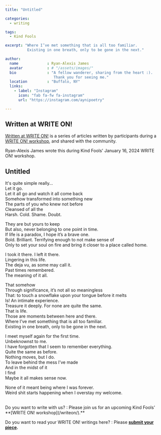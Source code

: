 ```yaml
---
title: "Untitled"

categories:
  - writing

tags:
  - Kind Fools

excerpt: "Where I’ve met something that is all too familiar. 
          Existing in one breath, only to be gone in the next."

author:
  name             : Ryan-Alexis James
  avatar           : # "/assets/images/"
  bio              : "A fellow wanderer, sharing from the heart :).
                      Thank you for seeing me."
  location         : "Buffalo, NY"
  links:
    - label: "Instagram"
      icon: "fab fa-fw fa-instagram"
      url: "https://instagram.com/aynipoetry"

---
```


## Written at WRITE ON!

[Written at WRITE ON!](/writtenat/) is a series of articles written by participants during a [WRITE ON! workshop](/writeon), and shared with the community.

Ryan-Alexis James wrote this during Kind Fools' January 16, 2024
WRITE ON! workshop.

## Untitled

It's quite simple really...<br>
Let it go.<br>
Let it all go and watch it all come back<br>
Somehow transformed into something new<br>
The parts of you who knew not before<br>
Cleansed of all the<br>
Harsh. Cold. Shame. Doubt.

They are but yours to keep<br>
But also, never belonging to one point in time.<br>
If life is a paradox, I hope it’s a brave one.<br>
Bold. Brilliant. Terrifying enough to not make sense of<br>
Only to set your soul on fire and bring it closer to a place called home. 

I took it there. I left it there.<br>
Lingering in this life.<br>
The deja vu, as some may call it.<br>
Past times remembered.<br>
The meaning of it all.

That somehow<br>
Through significance, it’s not all so meaningless<br>
That: to touch a snowflake upon your tongue before it melts<br>
Is! An intimate experience.<br>
Treasure it deeply. For none are quite the same.<br>
That is life.<br>
Those are moments between here and there.<br>
Where I’ve met something that is all too familiar.<br>
Existing in one breath, only to be gone in the next.

I meet myself again for the first time.<br>
Unbeknownst to me.<br>
I have forgotten that I seem to remember everything.<br>
Quite the same as before.<br>
Nothing moves, but I do.<br>
To leave behind the mess I’ve made<br>
And in the midst of it<br>
I find<br>
Maybe it all makes sense now.

None of it meant being where I was forever.<br>
Weird shit starts happening when I overstay my welcome.


<br>
Do you want to write with us?
:    Please join us for an upcoming Kind Fools' **[WRITE ON! workshop](/writeon/).**

Do you want to read your WRITE ON! writings here?
: Please **[submit your piece](/submit/).**
